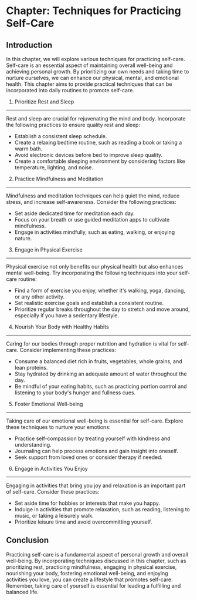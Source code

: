 Chapter: Techniques for Practicing Self-Care
============================================

Introduction
------------

In this chapter, we will explore various techniques for practicing self-care. Self-care is an essential aspect of maintaining overall well-being and achieving personal growth. By prioritizing our own needs and taking time to nurture ourselves, we can enhance our physical, mental, and emotional health. This chapter aims to provide practical techniques that can be incorporated into daily routines to promote self-care.

1. Prioritize Rest and Sleep
----------------------------

Rest and sleep are crucial for rejuvenating the mind and body. Incorporate the following practices to ensure quality rest and sleep:

* Establish a consistent sleep schedule.
* Create a relaxing bedtime routine, such as reading a book or taking a warm bath.
* Avoid electronic devices before bed to improve sleep quality.
* Create a comfortable sleeping environment by considering factors like temperature, lighting, and noise.

2. Practice Mindfulness and Meditation
--------------------------------------

Mindfulness and meditation techniques can help quiet the mind, reduce stress, and increase self-awareness. Consider the following practices:

* Set aside dedicated time for meditation each day.
* Focus on your breath or use guided meditation apps to cultivate mindfulness.
* Engage in activities mindfully, such as eating, walking, or enjoying nature.

3. Engage in Physical Exercise
------------------------------

Physical exercise not only benefits our physical health but also enhances mental well-being. Try incorporating the following techniques into your self-care routine:

* Find a form of exercise you enjoy, whether it's walking, yoga, dancing, or any other activity.
* Set realistic exercise goals and establish a consistent routine.
* Prioritize regular breaks throughout the day to stretch and move around, especially if you have a sedentary lifestyle.

4. Nourish Your Body with Healthy Habits
----------------------------------------

Caring for our bodies through proper nutrition and hydration is vital for self-care. Consider implementing these practices:

* Consume a balanced diet rich in fruits, vegetables, whole grains, and lean proteins.
* Stay hydrated by drinking an adequate amount of water throughout the day.
* Be mindful of your eating habits, such as practicing portion control and listening to your body's hunger and fullness cues.

5. Foster Emotional Well-being
------------------------------

Taking care of our emotional well-being is essential for self-care. Explore these techniques to nurture your emotions:

* Practice self-compassion by treating yourself with kindness and understanding.
* Journaling can help process emotions and gain insight into oneself.
* Seek support from loved ones or consider therapy if needed.

6. Engage in Activities You Enjoy
---------------------------------

Engaging in activities that bring you joy and relaxation is an important part of self-care. Consider these practices:

* Set aside time for hobbies or interests that make you happy.
* Indulge in activities that promote relaxation, such as reading, listening to music, or taking a leisurely walk.
* Prioritize leisure time and avoid overcommitting yourself.

Conclusion
----------

Practicing self-care is a fundamental aspect of personal growth and overall well-being. By incorporating techniques discussed in this chapter, such as prioritizing rest, practicing mindfulness, engaging in physical exercise, nourishing your body, fostering emotional well-being, and enjoying activities you love, you can create a lifestyle that promotes self-care. Remember, taking care of yourself is essential for leading a fulfilling and balanced life.
